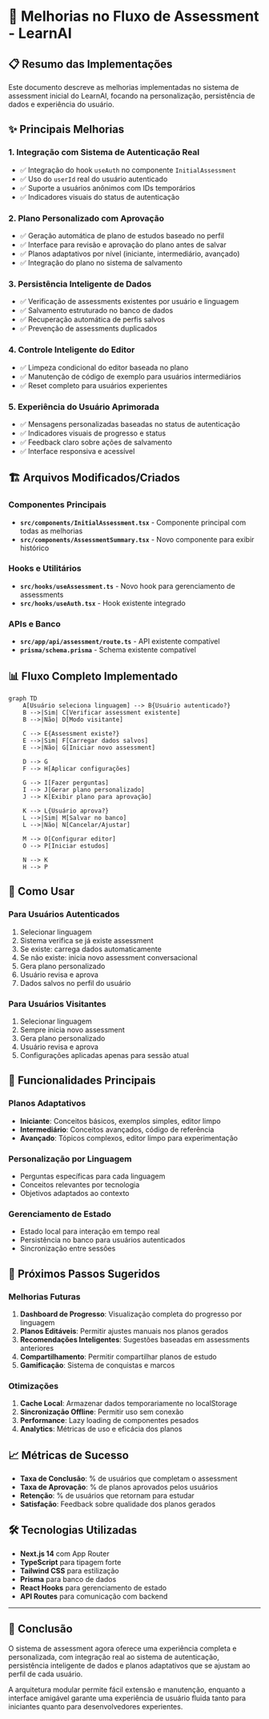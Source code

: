 # 🚀 Melhorias no Fluxo de Assessment - LearnAI

## 📋 Resumo das Implementações

Este documento descreve as melhorias implementadas no sistema de assessment inicial do LearnAI, focando na personalização, persistência de dados e experiência do usuário.

## ✨ Principais Melhorias

### 1. **Integração com Sistema de Autenticação Real**
- ✅ Integração do hook `useAuth` no componente `InitialAssessment`
- ✅ Uso do `userId` real do usuário autenticado
- ✅ Suporte a usuários anônimos com IDs temporários
- ✅ Indicadores visuais do status de autenticação

### 2. **Plano Personalizado com Aprovação**
- ✅ Geração automática de plano de estudos baseado no perfil
- ✅ Interface para revisão e aprovação do plano antes de salvar
- ✅ Planos adaptativos por nível (iniciante, intermediário, avançado)
- ✅ Integração do plano no sistema de salvamento

### 3. **Persistência Inteligente de Dados**
- ✅ Verificação de assessments existentes por usuário e linguagem
- ✅ Salvamento estruturado no banco de dados
- ✅ Recuperação automática de perfis salvos
- ✅ Prevenção de assessments duplicados

### 4. **Controle Inteligente do Editor**
- ✅ Limpeza condicional do editor baseada no plano
- ✅ Manutenção de código de exemplo para usuários intermediários
- ✅ Reset completo para usuários experientes

### 5. **Experiência do Usuário Aprimorada**
- ✅ Mensagens personalizadas baseadas no status de autenticação
- ✅ Indicadores visuais de progresso e status
- ✅ Feedback claro sobre ações de salvamento
- ✅ Interface responsiva e acessível

## 🏗️ Arquivos Modificados/Criados

### Componentes Principais
- **`src/components/InitialAssessment.tsx`** - Componente principal com todas as melhorias
- **`src/components/AssessmentSummary.tsx`** - Novo componente para exibir histórico

### Hooks e Utilitários
- **`src/hooks/useAssessment.ts`** - Novo hook para gerenciamento de assessments
- **`src/hooks/useAuth.tsx`** - Hook existente integrado

### APIs e Banco
- **`src/app/api/assessment/route.ts`** - API existente compatível
- **`prisma/schema.prisma`** - Schema existente compatível

## 📊 Fluxo Completo Implementado

```mermaid
graph TD
    A[Usuário seleciona linguagem] --> B{Usuário autenticado?}
    B -->|Sim| C[Verificar assessment existente]
    B -->|Não| D[Modo visitante]
    
    C --> E{Assessment existe?}
    E -->|Sim| F[Carregar dados salvos]
    E -->|Não| G[Iniciar novo assessment]
    
    D --> G
    F --> H[Aplicar configurações]
    
    G --> I[Fazer perguntas]
    I --> J[Gerar plano personalizado]
    J --> K[Exibir plano para aprovação]
    
    K --> L{Usuário aprova?}
    L -->|Sim| M[Salvar no banco]
    L -->|Não| N[Cancelar/Ajustar]
    
    M --> O[Configurar editor]
    O --> P[Iniciar estudos]
    
    N --> K
    H --> P
```

## 🔧 Como Usar

### Para Usuários Autenticados
1. Selecionar linguagem
2. Sistema verifica se já existe assessment
3. Se existe: carrega dados automaticamente
4. Se não existe: inicia novo assessment conversacional
5. Gera plano personalizado
6. Usuário revisa e aprova
7. Dados salvos no perfil do usuário

### Para Usuários Visitantes
1. Selecionar linguagem
2. Sempre inicia novo assessment
3. Gera plano personalizado
4. Usuário revisa e aprova
5. Configurações aplicadas apenas para sessão atual

## 🎯 Funcionalidades Principais

### Planos Adaptativos
- **Iniciante**: Conceitos básicos, exemplos simples, editor limpo
- **Intermediário**: Conceitos avançados, código de referência
- **Avançado**: Tópicos complexos, editor limpo para experimentação

### Personalização por Linguagem
- Perguntas específicas para cada linguagem
- Conceitos relevantes por tecnologia
- Objetivos adaptados ao contexto

### Gerenciamento de Estado
- Estado local para interação em tempo real
- Persistência no banco para usuários autenticados
- Sincronização entre sessões

## 🔮 Próximos Passos Sugeridos

### Melhorias Futuras
1. **Dashboard de Progresso**: Visualização completa do progresso por linguagem
2. **Planos Editáveis**: Permitir ajustes manuais nos planos gerados
3. **Recomendações Inteligentes**: Sugestões baseadas em assessments anteriores
4. **Compartilhamento**: Permitir compartilhar planos de estudo
5. **Gamificação**: Sistema de conquistas e marcos

### Otimizações
1. **Cache Local**: Armazenar dados temporariamente no localStorage
2. **Sincronização Offline**: Permitir uso sem conexão
3. **Performance**: Lazy loading de componentes pesados
4. **Analytics**: Métricas de uso e eficácia dos planos

## 📈 Métricas de Sucesso

- **Taxa de Conclusão**: % de usuários que completam o assessment
- **Taxa de Aprovação**: % de planos aprovados pelos usuários
- **Retenção**: % de usuários que retornam para estudar
- **Satisfação**: Feedback sobre qualidade dos planos gerados

## 🛠️ Tecnologias Utilizadas

- **Next.js 14** com App Router
- **TypeScript** para tipagem forte
- **Tailwind CSS** para estilização
- **Prisma** para banco de dados
- **React Hooks** para gerenciamento de estado
- **API Routes** para comunicação com backend

---

## 🎉 Conclusão

O sistema de assessment agora oferece uma experiência completa e personalizada, com integração real ao sistema de autenticação, persistência inteligente de dados e planos adaptativos que se ajustam ao perfil de cada usuário. 

A arquitetura modular permite fácil extensão e manutenção, enquanto a interface amigável garante uma experiência de usuário fluida tanto para iniciantes quanto para desenvolvedores experientes.
